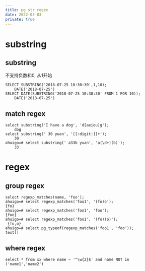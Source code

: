 ```yaml
---
title: pg str regex
date: 2022-03-03
private: true
---
```

# substring
## substring
不支持负数和0, 从1开始

    SELECT SUBSTRING('2018-07-25 10:30:30',1,10);
        DATE('2018-07-25')
    SELECT DATE(SUBSTRING('2018-07-25 10:30:30' FROM 1 FOR 10));
        DATE('2018-07-25')

## match regex
    select substring('I have a dog', 'd[aeiou]g');
        dog
    select substring(' 30 yuan', '[[:digit:]]+');
        30
    ahuigo=# select substring(' a33b yuan', 'a(\d+)(b)');
        33

# regex
## group regex
    select regexp_matches(name, 'foo');
    ahuigo=# select regexp_matches('foo1', '(fo)o');
    {fo}
    ahuigo=# select regexp_matches('foo1', 'foo');
    {foo}
    ahuigo=# select regexp_matches('foo1', '(fo)(o)');
     {fo,o}
    ahuigo=# select pg_typeof(regexp_matches('foo1', 'foo'));
    text[]

## where regex
    
    select * from xx where name ~ '^\w{2}$' and name NOT in ('name1','name2')
